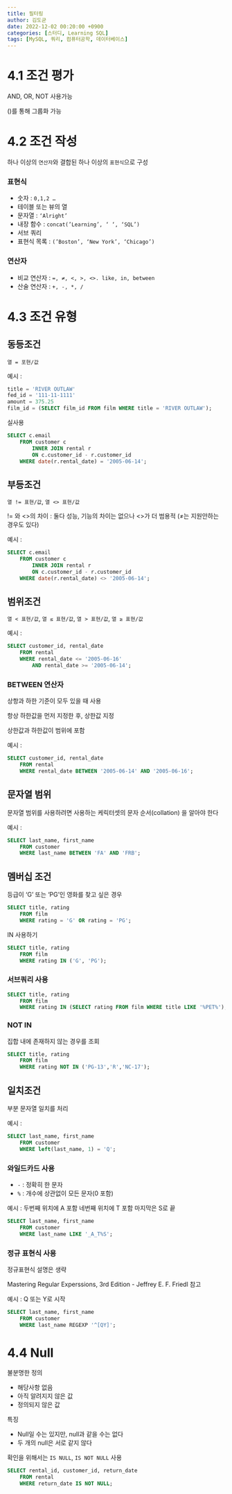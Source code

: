 ```yaml
---
title: 필터링
author: 김도균
date: 2022-12-02 00:20:00 +0900
categories: [스터디, Learning SQL]
tags: [MySQL, 쿼리, 컴퓨터공학, 데이터베이스]
---
```


# 4.1 조건 평가

AND, OR, NOT 사용가능

()를 통해 그룹화 가능

# 4.2 조건 작성

하나 이상의 `연산자`와 결합된 하나 이상의 `표현식`으로 구성

### 표현식

- 숫자 : `0,1,2 …`
- 테이블 또는 뷰의 열
- 문자열 : `‘Alright’`
- 내장 함수 : `concat(’Learning’, ‘ ‘, ‘SQL’)`
- 서브 쿼리
- 표현식 목록 : `(’Boston’, ‘New York’, ‘Chicago’)`

### 연산자

- 비교 연산자 : `=, ≠, <, >, <>. like, in, between`
- 산술 연산자 : `+, -, *, /`

# 4.3 조건 유형

## 동등조건

`열 = 포현/값`

예시 :

```sql
title = 'RIVER OUTLAW'
fed_id = '111-11-1111'
amount = 375.25
film_id = (SELECT film_id FROM film WHERE title = 'RIVER OUTLAW');
```

실사용

```sql
SELECT c.email
	FROM customer c
		INNER JOIN rental r
		ON c.customer_id - r.customer_id
	WHERE date(r.rental_date) = '2005-06-14';
```

## 부등조건

`열 != 표현/값`, `열 <> 표현/값`

!= 와 <>의 차이 : 둘다 성능, 기능의 차이는 없으나 <>가 더 범용적 (≠는 지원안하는 경우도 있다)

예시 :

```sql
SELECT c.email
	FROM customer c
		INNER JOIN rental r
		ON c.customer_id - r.customer_id
	WHERE date(r.rental_date) <> '2005-06-14';
```

## 범위조건

`열 < 표현/값`, `열 ≤ 표현/값`, `열 > 표현/값`, `열 ≥ 표현/값`

예시 :

```sql
SELECT customer_id, rental_date
	FROM rental
	WHERE rental_date <= '2005-06-16'
		AND rental_date >= '2005-06-14';
```

### BETWEEN 연산자

상항과 하한 기준이 모두 있을 때 사용

항상 하한값을 먼저 지정한 후, 상한값 지정

상한값과 하한값이 범위에 포함

예시 :

```sql
SELECT customer_id, rental_date
	FROM rental
	WHERE rental_date BETWEEN '2005-06-14' AND '2005-06-16';
```

## 문자열 범위

문자열 범위를 사용하려면 사용하는 케릭터셋의 문자 순서(collation) 을 알아야 한다

예시 :

```sql
SELECT last_name, first_name
	FROM customer
	WHERE last_name BETWEEN 'FA' AND 'FRB';
```

## 멤버십 조건

등급이 ‘G’ 또는 ‘PG’인 영화를 찾고 싶은 경우

```sql
SELECT title, rating
	FROM film
	WHERE rating = 'G' OR rating = 'PG';
```

IN 사용하기

```sql
SELECT title, rating
	FROM film
	WHERE rating IN ('G', 'PG');
```

### 서브쿼리 사용

```sql
SELECT title, rating
	FROM film
	WHERE rating IN (SELECT rating FROM film WHERE title LIKE '%PET%');
```

### NOT IN

집합 내에 존재하지 않는 경우를 조회

```sql
SELECT title, rating
	FROM film
	WHERE rating NOT IN ('PG-13','R','NC-17');
```

## 일치조건

부분 문자열 일치를 처리

예시 :

```sql
SELECT last_name, first_name
	FROM customer
	WHERE left(last_name, 1) = 'Q';
```

### 와일드카드 사용

- `-` : 정확히 한 문자
- `%` : 개수에 상관없이 모든 문자(0 포함)

예시 : 두번째 위치에 A 포함 네번째 위치에 T 포함 마지막은 S로 끝

```sql
SELECT last_name, first_name
	FROM customer
	WHERE last_name LIKE '_A_T%S';
```

### 정규 표현식 사용

정규표현식 설명은 생략

Mastering Regular Experssions, 3rd Edition - Jeffrey E. F. Friedl 참고

예시 : Q 또는 Y로 시작

```sql
SELECT last_name, first_name
	FROM customer
	WHERE last_name REGEXP '^[QY]';
```

# 4.4 Null

불분명한 정의

- 해당사항 없음
- 아직 알려지지 않은 값
- 정의되지 않은 값

특징

- Null일 수는 있지만, null과 같을 수는 없다
- 두 개의 null은 서로 같지 않다

확인을 위해서는 `IS NULL`, `IS NOT NULL` 사용

```sql
SELECT rental_id, customer_id, return_date
	FROM rental
	WHERE return_date IS NOT NULL;
```
